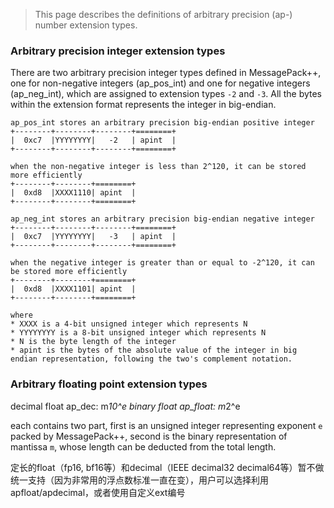 > This page describes the definitions of arbitrary precision (ap-) number extension types.

### Arbitrary precision integer extension types

There are two arbitrary precision integer types defined in MessagePack++, one for non-negative integers (ap_pos_int) and one for negative integers (ap_neg_int), which are assigned to extension types `-2` and `-3`. All the bytes within the extension format represents the integer in big-endian.

    ap_pos_int stores an arbitrary precision big-endian positive integer
    +--------+--------+--------+========+
    |  0xc7  |YYYYYYYY|   -2   | apint  |
    +--------+--------+--------+========+
    
    when the non-negative integer is less than 2^120, it can be stored more efficiently
    +--------+--------+========+
    |  0xd8  |XXXX1110| apint  |
    +--------+--------+========+

    ap_neg_int stores an arbitrary precision big-endian negative integer
    +--------+--------+--------+========+
    |  0xc7  |YYYYYYYY|   -3   | apint  |
    +--------+--------+--------+========+

    when the negative integer is greater than or equal to -2^120, it can be stored more efficiently
    +--------+--------+========+
    |  0xd8  |XXXX1101| apint  |
    +--------+--------+========+

    where
    * XXXX is a 4-bit unsigned integer which represents N
    * YYYYYYYY is a 8-bit unsigned integer which represents N
    * N is the byte length of the integer
    * apint is the bytes of the absolute value of the integer in big endian representation, following the two's complement notation.

### Arbitrary floating point extension types

decimal float ap_dec: m*10^e
binary float ap_float: m*2^e

each contains two part, first is an unsigned integer representing exponent `e` packed by MessagePack++, second is the binary representation of mantissa `m`, whose length can be deducted from the total length.

定长的float（fp16, bf16等）和decimal（IEEE decimal32 decimal64等）暂不做统一支持（因为非常用的浮点数标准一直在变），用户可以选择利用apfloat/apdecimal，或者使用自定义ext编号
